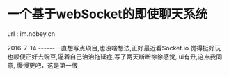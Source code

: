 # 一个基于webSocket的即使聊天系统

url : im.nobey.cn


2016-7-14 
------一直想写点项目,也没啥想法,正好最近看Socket.io 觉得挺好玩
也顺便正好去豌豆,逼着自己治治拖延症,写了两天断断徐徐感觉,
ui有丑,这点我同意, 慢慢更吧，这是第一版


  
